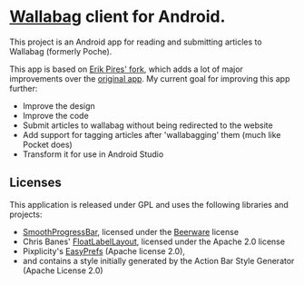 # [Wallabag](http://wallabag.org) client for Android.

This project is an Android app for reading and submitting articles to Wallabag (formerly Poche).

This app is based on [Erik Pires' fork][0], which adds a lot of major improvements over the [original app][1]. My current goal for improving this app further:

- Improve the design
- Improve the code
- Submit articles to wallabag without being redirected to the website
- Add support for tagging articles after 'wallabagging' them (much like Pocket does)
- Transform it for use in Android Studio

## Licenses

This application is released under GPL and uses the following libraries and projects:

- [SmoothProgressBar][2], licensed under the [Beerware][3] license
- Chris Banes' [FloatLabelLayout][4], licensed under the Apache 2.0 license
- Pixplicity's [EasyPrefs][5] (Apache license 2.0),
- and contains a style initially generated by the Action Bar Style Generator (Apache License 2.0)


[0]: https://github.com/erickpires/wallabag-android
[1]: https://github.com/wallabag/android-app
[2]: https://github.com/castorflex/SmoothProgressBar
[3]: http://pt.wikipedia.org/wiki/Beerware
[4]: https://gist.github.com/chrisbanes/11247418
[5]: https://github.com/Pixplicity/EasyPreferences
